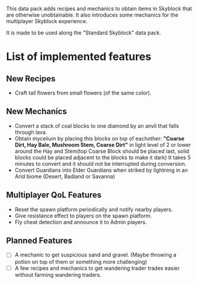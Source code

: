 This data pack adds recipes and mechanics to obtain items in Skyblock that are otherwise unobtainable. It also introduces some mechanics for the multiplayer Skyblock experience.

It is made to be used along the "Standard Skyblock" data pack.
# List of implemented features
## New Recipes
- Craft tall flowers from small flowers (of the same color).
## New Mechanics
- Convert a stack of coal blocks to one diamond by an anvil that falls through lava.
- Obtain mycelium by placing this blocks on top of eachother: <b>"Coarse Dirt, Hay Bale, Mushroom Stem, Coarse Dirt"</b> in light level of 2 or lower around the Hay and Stem(top Coarse Block should be placed last, solid blocks could be placed adjacent to the blocks to make it dark) It takes 5 minutes to convert and it should not be interrupted during conversion.
- Convert Guardians into Elder Guardians when striked by lightning in an Arid biome (Desert, Badland or Savanna)
## Multiplayer QoL Features
- Reset the spawn platform periodically and notify nearby players.
- Give resistance effect to players on the spawn platform.
- Fly cheat detection and announce it to Admin players.

## Planned Features
- [ ] A mechanic to get suspicious sand and gravel. (Maybe throwing a potion on top of them or something more challenging)
- [ ] A few recipes and mechanics to get wandering trader trades easier without farming wandering traders.
